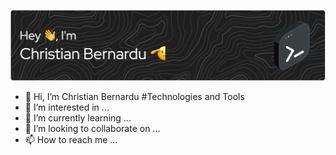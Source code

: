 ![banner](https://github.com/cbernardu/cbernardu/blob/main/assets/github-header-image.png)
- 👋 Hi, I’m Christian Bernardu
#Technologies and Tools
- 👀 I’m interested in ...
- 🌱 I’m currently learning ...
- 💞️ I’m looking to collaborate on ...
- 📫 How to reach me ...

<!---
cbernardu/cbernardu is a ✨ special ✨ repository because its `README.md` (this file) appears on your GitHub profile.
You can click the Preview link to take a look at your changes.
--->
